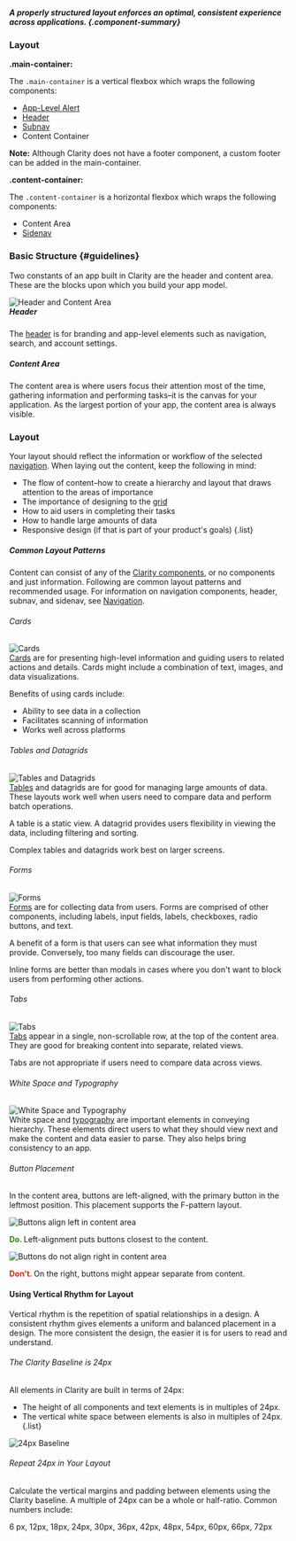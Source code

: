 ##### A properly structured layout enforces an optimal, consistent experience across applications. {.component-summary}

### Layout

**.main-container:**
<div>
    The <code class="clr-code">.main-container</code> is a vertical flexbox which wraps the following components:
    <ul class="list">
        <li><a href="/documentation/alerts">App-Level Alert</a></li>
        <li><a href="/documentation/header">Header</a></li>
        <li><a href="/documentation/header">Subnav</a></li>
        <li>Content Container</li>
    </ul>
</div>

**Note:** Although Clarity does not have a footer component, a custom footer can be added in the main-container.

**.content-container:**
<div>
    The <code class="clr-code">.content-container</code> is a horizontal flexbox which wraps the following components:
    <ul class="list">
        <li>Content Area</li>
        <li><a href="/documentation/sidenav">Sidenav</a></li>
    </ul>
</div>

<clr-layout-all-demo></clr-layout-all-demo>


### Basic Structure {#guidelines}

Two constants of an app built in Clarity are the header and content area. These are the blocks upon which you build your app model.

<div class="row cozy-sm">
    <div class="col-xs-12 col-md-5">
        <img src="assets/images/documentation/app-layout/header_contentarea.png" alt="Header and Content Area"/>
    </div>
    <div class="col-xs-12 col-md-7">
        <h5 style="margin-top:0">Header</h5>
        The <a href="/documentation/header">header</a> is for branding and app-level elements such as navigation, search, and account settings.
        <h5>Content Area</h5>
        The content area is where users focus their attention most of the time, gathering information and performing tasks–it is the canvas for your application. As the largest portion of your app, the content area is always visible.
    </div>
</div>




### Layout
Your layout should reflect the information or workflow of the selected <a href="/documentation/navigation">navigation</a>. When laying out the content, keep the following in mind:

- The flow of content–how to create a hierarchy and layout that draws attention to the areas of importance
- The importance of designing to the <a href="/documentation/grid">grid</a>
- How to aid users in completing their tasks
- How to handle large amounts of data
- Responsive design (if that is part of your product's goals)
{.list}

##### Common Layout Patterns

Content can consist of any of the <a href="/documentation/">Clarity components</a>, or no components and just information.  Following are common layout patterns and recommended usage.
For information on navigation components, header, subnav, and sidenav, see [Navigation](/documentation/navigation).

###### Cards

<div class="row cozy-sm">
    <div class="col-xs-12 col-md-5">
        <img src="assets/images/documentation/app-layout/cards.png" alt="Cards"/>
    </div>
    <div class="col-xs-12 col-md-7">
        <div>
            <a href="/documentation/cards">Cards</a> are for presenting high-level information and guiding users to related actions and details. Cards might include a combination of text, images, and data visualizations.
        </div>
        <p>
            Benefits of using cards include:
        </p>
        <ul class="list">
            <li>Ability to see data in a collection</li>
            <li>Facilitates scanning of information</li>
            <li>Works well across platforms</li>
        </ul>
    </div>
</div>

###### Tables and Datagrids

<div class="row cozy-sm">
    <div class="col-xs-12 col-md-5">
        <img src="assets/images/documentation/app-layout/tables.png" alt="Tables and Datagrids"/>
    </div>
    <div class="col-xs-12 col-md-7">
        <div>
            <a href="/documentation/tables">Tables</a> and datagrids are for good for managing large amounts of data.  These layouts work well when users need to compare data and perform batch operations.
        </div>
        <p>
            A table is a static view.  A datagrid provides users flexibility in viewing the data, including filtering and sorting.
        </p>
        <p>
            Complex tables and datagrids work best on larger screens.
        </p>
    </div>
</div>

###### Forms

<div class="row cozy-sm">
    <div class="col-xs-12 col-md-5">
        <img src="assets/images/documentation/app-layout/forms.png" alt="Forms"/>
    </div>
    <div class="col-xs-12 col-md-7">
        <div>
            <a href="/documentation/forms">Forms</a> are for collecting data from users.  Forms are comprised of other components, including labels, input fields, labels, checkboxes, radio buttons, and text.
        </div>
        <p>
            A benefit of a form is that users can see what information they must provide. Conversely, too many fields can discourage the user.
        </p>
        <p>Inline forms are better than modals in cases where you don't want to block users from performing other actions.</p>
    </div>
</div>

###### Tabs

<div class="row cozy-sm">
    <div class="col-xs-12 col-md-5">
        <img src="assets/images/documentation/app-layout/tabs.png" alt="Tabs"/>
    </div>
    <div class="col-xs-12 col-md-7">
        <div>
            <a href="/documentation/tabs">Tabs</a> appear in a single, non-scrollable row, at the top of the content area.  They are good for breaking content into separate, related views.         
        </div>
        <p>
            Tabs are not appropriate if users need to compare data across views.
        </p>
    </div>
</div>

###### White Space and Typography

<div class="row cozy-sm">
    <div class="col-xs-12 col-md-5">
        <img src="assets/images/documentation/app-layout/typography.png" alt="White Space and Typography"/>
    </div>
    <div class="col-xs-12 col-md-7">
        <div>
            White space and <a href="/documentation/typography">typography</a> are important elements in conveying hierarchy.  These elements direct users to what they should view next and make the content and data easier to parse. They also helps bring consistency to an app.
        </div>
    </div>
</div>

###### Button Placement

In the content area, buttons are left-aligned, with the primary button in the leftmost position.  This placement supports the F-pattern layout.

<div class="row cozy-sm">
    <div class="col-xs-12 col-md-5">
         <img src="assets/images/documentation/app-layout/do_button_alignment.png" alt="Buttons align left in content area">
        <p><b><font color="#318700">Do.</font> </b> Left-alignment puts buttons closest to the content.
        </p>
    </div>
    <div class="col-xs-12 col-md-7">
        <div>
           <img src="assets/images/documentation/app-layout/dont_button_alignment.png" alt="Buttons do not align right in content area">
        <p><b><font color="#E62700">Don't.</font> </b>On the right, buttons might appear separate from content.</p>
        </div>
    </div>
</div>


#### Using Vertical Rhythm for Layout

Vertical rhythm is the repetition of spatial relationships in a design.  A consistent rhythm gives elements a uniform and balanced placement in a design.  The more consistent the design, the easier it is for users to read and understand.

###### The Clarity Baseline is 24px

All elements in Clarity are built in terms of 24px:

- The height of all components and text elements is in multiples of 24px.
- The vertical white space between elements is also in multiples of 24px.
{.list}


<img src="assets/images/documentation/app-layout/24_baseline.png" alt="24px Baseline">

###### Repeat 24px in Your Layout

Calculate the vertical margins and padding between elements using the Clarity baseline.  A multiple of 24px can be a whole or half-ratio. Common numbers include:

6 px, 12px, 18px, 24px, 30px, 36px, 42px, 48px, 54px, 60px, 66px, 72px  
